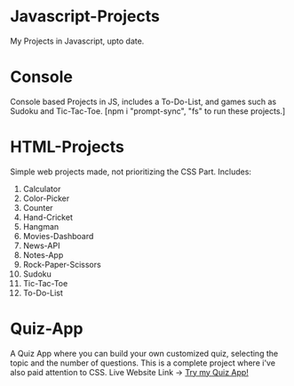 # Javascript-Projects
 My Projects in Javascript, upto date.

# Console
 Console based Projects in JS, includes a To-Do-List, and games such as Sudoku and Tic-Tac-Toe. 
 [npm i "prompt-sync", "fs" to run these projects.]

# HTML-Projects
 Simple web projects made, not prioritizing the CSS Part. Includes:
   1. Calculator
   2. Color-Picker
   3. Counter
   4. Hand-Cricket
   5. Hangman
   6. Movies-Dashboard
   7. News-API
   8. Notes-App
   9. Rock-Paper-Scissors
   10. Sudoku
   11. Tic-Tac-Toe
   12. To-Do-List

# Quiz-App
 A Quiz App where you can build your own customized quiz, selecting the topic and the number of questions.
 This is a complete project where i've also paid attention to CSS.
 Live Website Link -> [Try my Quiz App!](https://wisdomcustomquiz.statichost.app)
